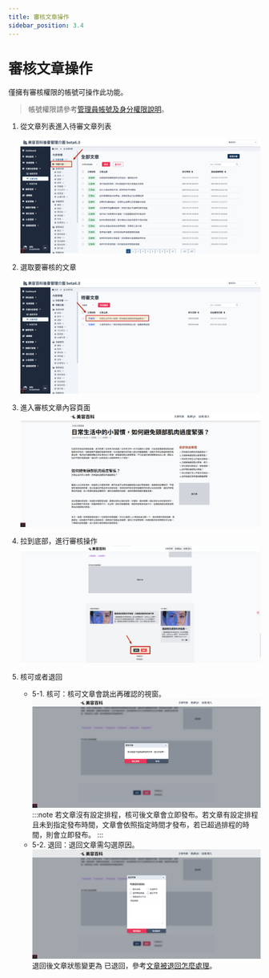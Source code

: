 ```yaml
---
title: 審核文章操作
sidebar_position: 3.4
---
```


# 審核文章操作

僅擁有審核權限的帳號可操作此功能。

> 帳號權限請參考[管理員帳號及身分權限說明](../../center/admin/administer-rules.md)。

1. 從文章列表進入待審文章列表

    ![進入待審文章列表](img/go-to-verify-article-list.png)

2. 選取要審核的文章

    ![待審文章列表](img/verify-article-list.png)

3. 進入審核文章內容頁面
   ![文章內容頁面](img/verify-article-01.png)

4. 拉到底部，進行審核操作
   ![文章內容頁面](img/verify-article-02.png)

5. 核可或者退回
    - 5-1. 核可：核可文章會跳出再確認的視窗。
      ![核可文章](img/comfrim-verify-article.png)
      :::note
      若文章沒有設定排程，核可後文章會立即發布。若文章有設定排程且未到指定發布時間，文章會依照指定時間才發布，若已超過排程的時間，則會立即發布。
      :::
      <br/>
    - 5-2. 退回：退回文章需勾選原因。
      ![退回文章](img/reject-article-01.png)
      退回後文章狀態變更為 已退回，參考[文章被退回怎麼處理](./deal-with-reject-article.md)。
